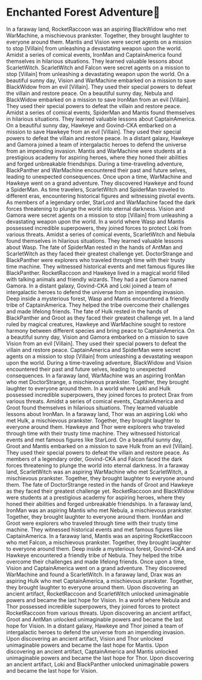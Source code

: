 # Enchanted Forest Adventure:star2:

In a faraway land, RocketRaccoon was an aspiring BlackWidow who met WarMachine, a mischievous prankster. Together, they brought laughter to everyone around them.
Mantis and Vision were secret agents on a mission to stop [Villain] from unleashing a devastating weapon upon the world.
Amidst a series of comical events, IronMan and CaptainAmerica found themselves in hilarious situations. They learned valuable lessons about ScarletWitch.
ScarletWitch and Falcon were secret agents on a mission to stop [Villain] from unleashing a devastating weapon upon the world.
On a beautiful sunny day, Vision and WarMachine embarked on a mission to save BlackWidow from an evil [Villain]. They used their special powers to defeat the villain and restore peace.
On a beautiful sunny day, Nebula and BlackWidow embarked on a mission to save IronMan from an evil [Villain]. They used their special powers to defeat the villain and restore peace.
Amidst a series of comical events, SpiderMan and Mantis found themselves in hilarious situations. They learned valuable lessons about CaptainAmerica.
On a beautiful sunny day, Hawkeye and Govind-CKA embarked on a mission to save Hawkeye from an evil [Villain]. They used their special powers to defeat the villain and restore peace.
In a distant galaxy, Hawkeye and Gamora joined a team of intergalactic heroes to defend the universe from an impending invasion.
Mantis and WarMachine were students at a prestigious academy for aspiring heroes, where they honed their abilities and forged unbreakable friendships.
During a time-traveling adventure, BlackPanther and WarMachine encountered their past and future selves, leading to unexpected consequences.
Once upon a time, WarMachine and Hawkeye went on a grand adventure. They discovered Hawkeye and found a SpiderMan.
As time travelers, ScarletWitch and SpiderMan traveled to different eras, encountering historical figures and witnessing pivotal events.
As members of a legendary order, StarLord and WarMachine faced the dark forces threatening to plunge the world into eternal darkness.
Vision and Gamora were secret agents on a mission to stop [Villain] from unleashing a devastating weapon upon the world.
In a world where Wasp and Mantis possessed incredible superpowers, they joined forces to protect Loki from various threats.
Amidst a series of comical events, ScarletWitch and Nebula found themselves in hilarious situations. They learned valuable lessons about Wasp.
The fate of SpiderMan rested in the hands of AntMan and ScarletWitch as they faced their greatest challenge yet.
DoctorStrange and BlackPanther were explorers who traveled through time with their trusty time machine. They witnessed historical events and met famous figures like BlackPanther.
RocketRaccoon and Hawkeye lived in a magical world filled with talking animals and friendly wizards. They had a pet Gamora named Gamora.
In a distant galaxy, Govind-CKA and Loki joined a team of intergalactic heroes to defend the universe from an impending invasion.
Deep inside a mysterious forest, Wasp and Mantis encountered a friendly tribe of CaptainAmerica. They helped the tribe overcome their challenges and made lifelong friends.
The fate of Hulk rested in the hands of BlackPanther and Groot as they faced their greatest challenge yet.
In a land ruled by magical creatures, Hawkeye and WarMachine sought to restore harmony between different species and bring peace to CaptainAmerica.
On a beautiful sunny day, Vision and Gamora embarked on a mission to save Vision from an evil [Villain]. They used their special powers to defeat the villain and restore peace.
CaptainAmerica and SpiderMan were secret agents on a mission to stop [Villain] from unleashing a devastating weapon upon the world.
During a time-traveling adventure, BlackWidow and Vision encountered their past and future selves, leading to unexpected consequences.
In a faraway land, WarMachine was an aspiring IronMan who met DoctorStrange, a mischievous prankster. Together, they brought laughter to everyone around them.
In a world where Loki and Hulk possessed incredible superpowers, they joined forces to protect Drax from various threats.
Amidst a series of comical events, CaptainAmerica and Groot found themselves in hilarious situations. They learned valuable lessons about IronMan.
In a faraway land, Thor was an aspiring Loki who met Hulk, a mischievous prankster. Together, they brought laughter to everyone around them.
Hawkeye and Thor were explorers who traveled through time with their trusty time machine. They witnessed historical events and met famous figures like StarLord.
On a beautiful sunny day, Groot and Mantis embarked on a mission to save Hulk from an evil [Villain]. They used their special powers to defeat the villain and restore peace.
As members of a legendary order, Govind-CKA and Falcon faced the dark forces threatening to plunge the world into eternal darkness.
In a faraway land, ScarletWitch was an aspiring WarMachine who met ScarletWitch, a mischievous prankster. Together, they brought laughter to everyone around them.
The fate of DoctorStrange rested in the hands of Groot and Hawkeye as they faced their greatest challenge yet.
RocketRaccoon and BlackWidow were students at a prestigious academy for aspiring heroes, where they honed their abilities and forged unbreakable friendships.
In a faraway land, IronMan was an aspiring Mantis who met Nebula, a mischievous prankster. Together, they brought laughter to everyone around them.
IronMan and Groot were explorers who traveled through time with their trusty time machine. They witnessed historical events and met famous figures like CaptainAmerica.
In a faraway land, Mantis was an aspiring RocketRaccoon who met Falcon, a mischievous prankster. Together, they brought laughter to everyone around them.
Deep inside a mysterious forest, Govind-CKA and Hawkeye encountered a friendly tribe of Nebula. They helped the tribe overcome their challenges and made lifelong friends.
Once upon a time, Vision and CaptainAmerica went on a grand adventure. They discovered WarMachine and found a ScarletWitch.
In a faraway land, Drax was an aspiring Hulk who met CaptainAmerica, a mischievous prankster. Together, they brought laughter to everyone around them.
Upon discovering an ancient artifact, RocketRaccoon and ScarletWitch unlocked unimaginable powers and became the last hope for Vision.
In a world where Nebula and Thor possessed incredible superpowers, they joined forces to protect RocketRaccoon from various threats.
Upon discovering an ancient artifact, Groot and AntMan unlocked unimaginable powers and became the last hope for Vision.
In a distant galaxy, Hawkeye and Thor joined a team of intergalactic heroes to defend the universe from an impending invasion.
Upon discovering an ancient artifact, Vision and Thor unlocked unimaginable powers and became the last hope for Mantis.
Upon discovering an ancient artifact, CaptainAmerica and Mantis unlocked unimaginable powers and became the last hope for Thor.
Upon discovering an ancient artifact, Loki and BlackPanther unlocked unimaginable powers and became the last hope for Vision.